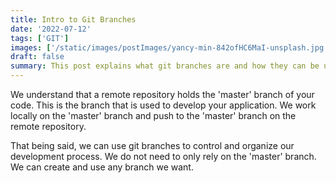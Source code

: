 ```yaml
---
title: Intro to Git Branches
date: '2022-07-12'
tags: ['GIT']
images: ['/static/images/postImages/yancy-min-842ofHC6MaI-unsplash.jpg']
draft: false
summary: This post explains what git branches are and how they can be used to control and organize your development process.
---
```


We understand that a remote repository holds the 'master' branch of your code. This is the branch that is used to develop your application. We work locally on the 'master' branch and push to the 'master' branch on the remote repository.

That being said, we can use git branches to control and organize our development process. We do not need to only rely on the 'master' branch. We can create and use any branch we want.
